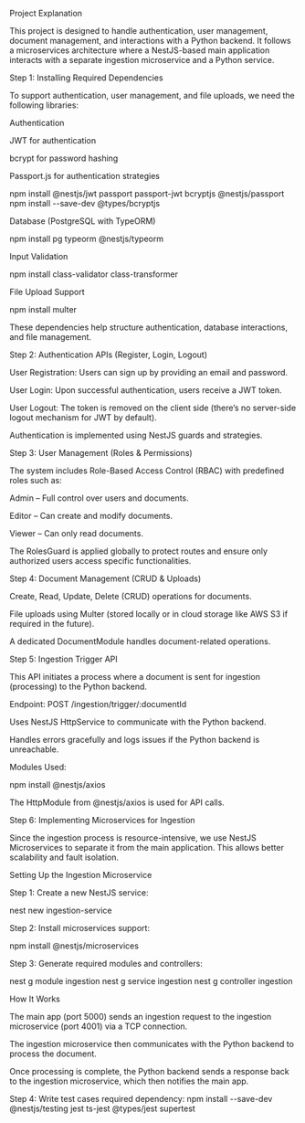 Project Explanation

This project is designed to handle authentication, user management, document management, and interactions with a Python backend. It follows a microservices architecture where a NestJS-based main application interacts with a separate ingestion microservice and a Python service.

Step 1: Installing Required Dependencies

To support authentication, user management, and file uploads, we need the following libraries:

Authentication

JWT for authentication

bcrypt for password hashing

Passport.js for authentication strategies

npm install @nestjs/jwt passport passport-jwt bcryptjs @nestjs/passport
npm install --save-dev @types/bcryptjs

Database (PostgreSQL with TypeORM)

npm install pg typeorm @nestjs/typeorm

Input Validation

npm install class-validator class-transformer

File Upload Support

npm install multer

These dependencies help structure authentication, database interactions, and file management.

Step 2: Authentication APIs (Register, Login, Logout)

User Registration: Users can sign up by providing an email and password.

User Login: Upon successful authentication, users receive a JWT token.

User Logout: The token is removed on the client side (there’s no server-side logout mechanism for JWT by default).

Authentication is implemented using NestJS guards and strategies.

Step 3: User Management (Roles & Permissions)

The system includes Role-Based Access Control (RBAC) with predefined roles such as:

Admin – Full control over users and documents.

Editor – Can create and modify documents.

Viewer – Can only read documents.

The RolesGuard is applied globally to protect routes and ensure only authorized users access specific functionalities.

Step 4: Document Management (CRUD & Uploads)

Create, Read, Update, Delete (CRUD) operations for documents.

File uploads using Multer (stored locally or in cloud storage like AWS S3 if required in the future).

A dedicated DocumentModule handles document-related operations.

Step 5: Ingestion Trigger API

This API initiates a process where a document is sent for ingestion (processing) to the Python backend.

Endpoint: POST /ingestion/trigger/:documentId

Uses NestJS HttpService to communicate with the Python backend.

Handles errors gracefully and logs issues if the Python backend is unreachable.

Modules Used:

npm install @nestjs/axios

The HttpModule from @nestjs/axios is used for API calls.

Step 6: Implementing Microservices for Ingestion

Since the ingestion process is resource-intensive, we use NestJS Microservices to separate it from the main application. This allows better scalability and fault isolation.

Setting Up the Ingestion Microservice

Step 1: Create a new NestJS service:

nest new ingestion-service

Step 2: Install microservices support:

npm install @nestjs/microservices

Step 3: Generate required modules and controllers:

nest g module ingestion
nest g service ingestion
nest g controller ingestion

How It Works

The main app (port 5000) sends an ingestion request to the ingestion microservice (port 4001) via a TCP connection.

The ingestion microservice then communicates with the Python backend to process the document.

Once processing is complete, the Python backend sends a response back to the ingestion microservice, which then notifies the main app.

Step 4: Write test cases 
required dependency: 
npm install --save-dev @nestjs/testing jest ts-jest @types/jest supertest
